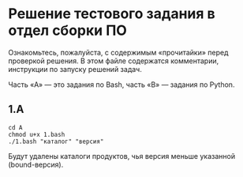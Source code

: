 # Решение тестового задания в отдел сборки ПО

Ознакомьтесь, пожалуйста, с содержимым &laquo;прочитайки&raquo; перед проверкой решения. В этом файле содержатся комментарии, инструкции по запуску решений задач.

Часть &laquo;A&raquo; &mdash; это задания по Bash, часть &laquo;B&raquo; &mdash; задания по Python.

## 1.A

```shell
cd A
chmod u+x 1.bash
./1.bash "каталог" "версия"
```

Будут удалены каталоги продуктов, чья версия меньше указанной (bound-версия).
